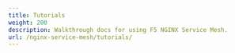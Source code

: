 ```yaml
---
title: Tutorials
weight: 200
description: Walkthrough docs for using F5 NGINX Service Mesh.
url: /nginx-service-mesh/tutorials/
---
```


